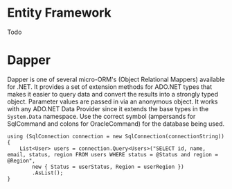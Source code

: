 # Entity Framework

Todo

# Dapper

Dapper is one of several micro-ORM's (Object Relational Mappers) available
for .NET. It provides a set of extension methods for ADO.NET types that
makes it easier to query data and convert the results into a strongly
typed object. Parameter values are passed in via an anonymous object. It
works with any ADO.NET Data Provider since it extends the base types
in the `System.Data` namespace. Use the correct symbol (ampersands for
SqlCommand and colons for OracleCommand) for the database being used.

    using (SqlConnection connection = new SqlConnection(connectionString))
    {
        List<User> users = connection.Query<Users>("SELECT id, name, email, status, region FROM users WHERE status = @Status and region = @Region",
            new { Status = userStatus, Region = userRegion })
            .AsList();
    }
